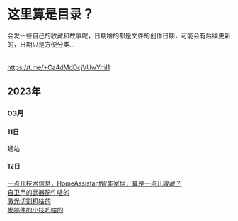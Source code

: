 # 这里算是目录？

会发一些自己的收藏和故事呢，日期啥的都是文件的创作日期，可能会有后续更新的，日期只是方便分类…
<br> <br> <br>
https://t.me/+Ca4dMdDcjVUwYmI1

## 2023年
### 03月
#### 11日
建站
#### 12日
[一点儿技术信息，HomeAssistant智能家居，算是一点儿收藏？](/2023/03/12/HomeAssistant.md) 
<br>
[自卫用的武器配件啥的](/2023/03/12/Self-Defense.md)
<br>
[激光切割机啥的](2023/03/12/LaserEngraving.md)
<br>
[发邮件的小技巧啥的](/2023/03/12/E-mail-Skills.md)